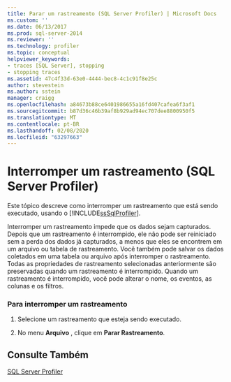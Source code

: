 ```yaml
---
title: Parar um rastreamento (SQL Server Profiler) | Microsoft Docs
ms.custom: ''
ms.date: 06/13/2017
ms.prod: sql-server-2014
ms.reviewer: ''
ms.technology: profiler
ms.topic: conceptual
helpviewer_keywords:
- traces [SQL Server], stopping
- stopping traces
ms.assetid: 47c4f33d-63e0-4444-bec8-4c1c91f8e25c
author: stevestein
ms.author: sstein
manager: craigg
ms.openlocfilehash: a84673b88ce6401986655a16fd407cafea6f3af1
ms.sourcegitcommit: b87d36c46b39af8b929ad94ec707dee8800950f5
ms.translationtype: MT
ms.contentlocale: pt-BR
ms.lasthandoff: 02/08/2020
ms.locfileid: "63297663"
---
```

# <a name="stop-a-trace-sql-server-profiler"></a>Interromper um rastreamento (SQL Server Profiler)
  Este tópico descreve como interromper um rastreamento que está sendo executado, usando o [!INCLUDE[ssSqlProfiler](../../includes/sssqlprofiler-md.md)].  
  
 Interromper um rastreamento impede que os dados sejam capturados. Depois que um rastreamento é interrompido, ele não pode ser reiniciado sem a perda dos dados já capturados, a menos que eles se encontrem em um arquivo ou tabela de rastreamento. Você também pode salvar os dados coletados em uma tabela ou arquivo após interromper o rastreamento. Todas as propriedades de rastreamento selecionadas anteriormente são preservadas quando um rastreamento é interrompido. Quando um rastreamento é interrompido, você pode alterar o nome, os eventos, as colunas e os filtros.  
  
### <a name="to-stop-a-trace"></a>Para interromper um rastreamento  
  
1.  Selecione um rastreamento que esteja sendo executado.  
  
2.  No menu **Arquivo** , clique em **Parar Rastreamento**.  
  
## <a name="see-also"></a>Consulte Também  
 [SQL Server Profiler](sql-server-profiler.md)  
  
  
